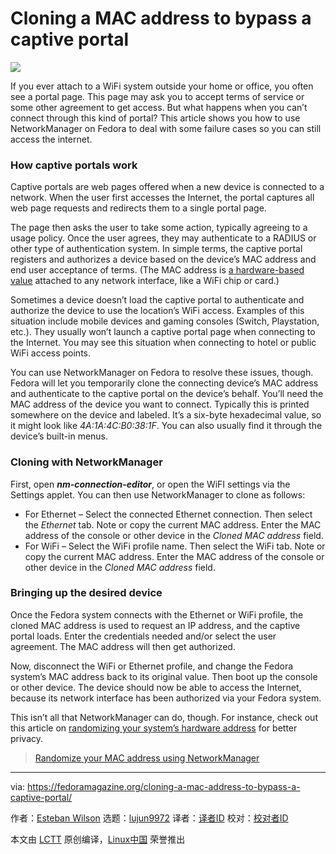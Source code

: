 [#]: collector: (lujun9972)
[#]: translator: (geekpi)
[#]: reviewer: ( )
[#]: publisher: ( )
[#]: url: ( )
[#]: subject: (Cloning a MAC address to bypass a captive portal)
[#]: via: (https://fedoramagazine.org/cloning-a-mac-address-to-bypass-a-captive-portal/)
[#]: author: (Esteban Wilson https://fedoramagazine.org/author/swilson/)

Cloning a MAC address to bypass a captive portal
======

![][1]

If you ever attach to a WiFi system outside your home or office, you often see a portal page. This page may ask you to accept terms of service or some other agreement to get access. But what happens when you can’t connect through this kind of portal? This article shows you how to use NetworkManager on Fedora to deal with some failure cases so you can still access the internet.

### How captive portals work

Captive portals are web pages offered when a new device is connected to a network. When the user first accesses the Internet, the portal captures all web page requests and redirects them to a single portal page.

The page then asks the user to take some action, typically agreeing to a usage policy. Once the user agrees, they may authenticate to a RADIUS or other type of authentication system. In simple terms, the captive portal registers and authorizes a device based on the device’s MAC address and end user acceptance of terms. (The MAC address is [a hardware-based value][2] attached to any network interface, like a WiFi chip or card.)

Sometimes a device doesn’t load the captive portal to authenticate and authorize the device to use the location’s WiFi access. Examples of this situation include mobile devices and gaming consoles (Switch, Playstation, etc.). They usually won’t launch a captive portal page when connecting to the Internet. You may see this situation when connecting to hotel or public WiFi access points.

You can use NetworkManager on Fedora to resolve these issues, though. Fedora will let you temporarily clone the connecting device’s MAC address and authenticate to the captive portal on the device’s behalf. You’ll need the MAC address of the device you want to connect. Typically this is printed somewhere on the device and labeled. It’s a six-byte hexadecimal value, so it might look like _4A:1A:4C:B0:38:1F_. You can also usually find it through the device’s built-in menus.

### Cloning with NetworkManager

First, open _**nm-connection-editor**_, or open the WiFI settings via the Settings applet. You can then use NetworkManager to clone as follows:

  * For Ethernet – Select the connected Ethernet connection. Then select the _Ethernet_ tab. Note or copy the current MAC address. Enter the MAC address of the console or other device in the _Cloned MAC address_ field.
  * For WiFi – Select the WiFi profile name. Then select the WiFi tab. Note or copy the current MAC address. Enter the MAC address of the console or other device in the _Cloned MAC address_ field.



### **Bringing up the desired device**

Once the Fedora system connects with the Ethernet or WiFi profile, the cloned MAC address is used to request an IP address, and the captive portal loads. Enter the credentials needed and/or select the user agreement. The MAC address will then get authorized.

Now, disconnect the WiFi or Ethernet profile, and change the Fedora system’s MAC address back to its original value. Then boot up the console or other device. The device should now be able to access the Internet, because its network interface has been authorized via your Fedora system.

This isn’t all that NetworkManager can do, though. For instance, check out this article on [randomizing your system’s hardware address][3] for better privacy.

> [Randomize your MAC address using NetworkManager][3]

--------------------------------------------------------------------------------

via: https://fedoramagazine.org/cloning-a-mac-address-to-bypass-a-captive-portal/

作者：[Esteban Wilson][a]
选题：[lujun9972][b]
译者：[译者ID](https://github.com/译者ID)
校对：[校对者ID](https://github.com/校对者ID)

本文由 [LCTT](https://github.com/LCTT/TranslateProject) 原创编译，[Linux中国](https://linux.cn/) 荣誉推出

[a]: https://fedoramagazine.org/author/swilson/
[b]: https://github.com/lujun9972
[1]: https://fedoramagazine.org/wp-content/uploads/2019/10/clone-mac-nm-816x345.jpg
[2]: https://en.wikipedia.org/wiki/MAC_address
[3]: https://fedoramagazine.org/randomize-mac-address-nm/
